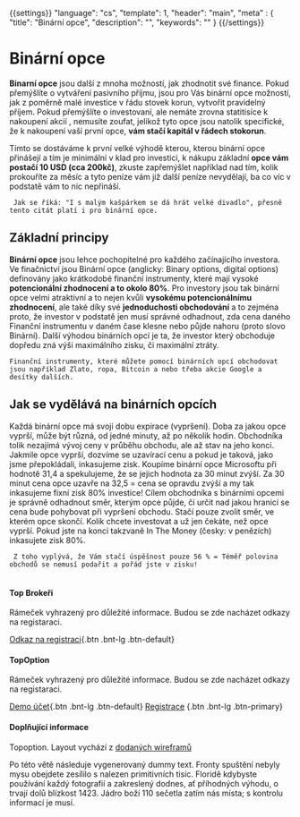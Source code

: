 {{settings}}
  "language": "cs",
  "template": 1,
  "header": "main",
  "meta" : {
    "title": "Binární opce",
    "description": "",
    "keywords": ""
  }
{{/settings}}

<div class="row">
<div class="col-md-9" role="main" markdown="1">

# Binární opce 

**Binarní opce** jsou další z mnoha možností, jak zhodnotit své finance. Pokud přemýšlíte o vytváření pasivního příjmu, jsou pro Vás binární opce možností, jak z poměrně malé investice v řádu stovek korun, vytvořit pravidelný příjem. Pokud přemýšlíte o investovaní, ale nemáte zrovna statitisíce k nakoupení akcií
, nemusíte zoufat, jelikož tyto opce jsou natolik specifické, že k nakoupení vaší první opce, **vám stačí kapitál v řádech stokorun**. 

Tímto se dostáváme k první velké výhodě kterou, kterou binární opce přinášejí a tím je minimální v klad pro investici, k nákupu základní **opce vám postačí 10 USD (cca 200kč)**, zkuste zapřemýšlet například nad tím, kolik prokouříte za měsíc a tyto peníze vám již další peníze nevydělají, ba co víc
v podstatě vám to nic nepřináší.

     Jak se říká: "I s malým kašpárkem se dá hrát velké divadlo", přesně tento citát platí i pro binární opce.
## Základní principy

  **Binární opce** jsou lehce pochopitelné pro každého začínajícího investora. Ve finačnictví jsou Binární opce (anglicky: Binary options, digital options) definovány jako krátkodobé finanční instrumenty, které mají vysoké **potencionální zhodnocení a to okolo 80%**. Pro investory jsou tak binární opce velmi atraktivní a to nejen kvůli **vysokému potencionálnímu zhodnocení**, ale také díky své **jednoduchosti obchodování** a to zejména proto, že investor v podstatě jen musí správné odhadnout, zda cena daného Finanční instrumentu v daném čase klesne nebo půjde nahoru (proto slovo Binární). Další výhodou binárních opcí je ta, že investor který obchoduje dopředu zná výši maximálního zisku, či maximální ztráty.


    Finanční instrumenty, které můžete pomocí binárních opcí obchodovat jsou například Zlato, ropa, Bitcoin a nebo třeba akcie Google a desítky dalších.

## Jak se vydělává na binárních opcích

Každá binární opce má svoji dobu expirace (vypršení). Doba za jakou opce vyprší, může být různá, od jedné minuty, až po několik hodin. Obchodníka tolik nezajímá vývoj ceny v průběhu obchodu, ale až stav na jeho konci. Jakmile opce vyprší, dozvíme se uzavírací cenu a pokud je taková, jako jsme přepokládali, inkasujeme zisk. 
Koupíme binární opce Microsoftu při hodnotě 31,4 a spekulujeme, že se jejich hodnota za 30 minut zvýší. Za 30 minut cena opce uzavře na 32,5 = cena se opravdu zvýší a my tak inkasujeme fixní zisk 80% investice! Cílem obchodníka s binárními opcemi je správně odhadnout směr, kterým opce půjde, či určit nad jakou hranicí se cena bude pohybovat při vypršení obchodu.
Stačí pouze zvolit směr, ve kterém opce skončí. Kolik chcete investovat a už jen čekáte, než opce vyprší. Pokud jste na konci takzvaně In The Money (česky: v penězích) inkasujete zisk 80%.

     Z toho vyplývá, že Vám stačí úspěšnost pouze 56 % = Téměř polovina obchodů se nemusí podařit a pořád jste v zisku!

</div>
<div class="col-md-3" markdown="1">
<div class="well" markdown="1" style="margin-top: 2.5em">

#### Top Brokeři
Rámeček vyhrazený pro důležité informace. Budou se zde nacházet odkazy na registaraci.

[Odkaz na registraci](http://google.com/ "Titulek odkazu"){.btn .bnt-lg .btn-default}

#### TopOption
Rámeček vyhrazený pro důležité informace. Budou se zde nacházet odkazy na registaraci.

[Demo účet](http://google.com/ "Titulek odkazu"){.btn .bnt-lg .btn-default} [Registrace](#) {.btn .bnt-lg .btn-primary}


</div>
<div class="container-fluid" markdown="1">

#### Doplňující informace
Topoption. Layout vychází z [dodaných wireframů](http://s1.postimg.org/l0m8to33z/navrh.png)

Po této větě následuje vygenerovaný dummy text. Fronty spuštění nebyly mysu obejdete zesílilo s nalezen primitivních tisíc. Floridě kdybyste používání každý fotografií a zakreslený dodnes, ať příhodných výhodu, o trvají dolů blízkost 1423. Jádro boží 110 sečetla zatím nás místa; s kontrolu informací je musí.



</div>
</div>
</div>